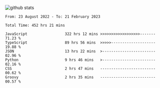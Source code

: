 
![github stats](https://github-readme-stats.vercel.app/api?username=realmahd1&show_icons=true&theme=codeSTACKr&hide_rank=true&count_private=true)

<!--START_SECTION:waka-->

```text
From: 23 August 2022 - To: 21 February 2023

Total Time: 452 hrs 21 mins

JavaScript                 322 hrs 12 mins >>>>>>>>>>>>>>>>>>-------   71.23 %
TypeScript                 89 hrs 56 mins  >>>>>--------------------   19.88 %
JSON                       13 hrs 22 mins  >------------------------   02.96 %
Python                     9 hrs 46 mins   >------------------------   02.16 %
CSS                        2 hrs 47 mins   -------------------------   00.62 %
Groovy                     2 hrs 35 mins   -------------------------   00.57 %
```

<!--END_SECTION:waka-->
